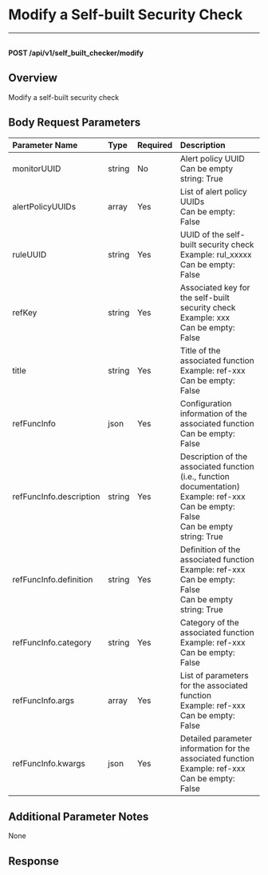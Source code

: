 # Modify a Self-built Security Check

---

<br />**POST /api/v1/self_built_checker/modify**

## Overview
Modify a self-built security check



## Body Request Parameters

| Parameter Name        | Type     | Required   | Description              |
|:-------------------|:-------|:-----|:----------------|
| monitorUUID | string | No | Alert policy UUID<br>Can be empty string: True <br> |
| alertPolicyUUIDs | array | Yes | List of alert policy UUIDs<br>Can be empty: False <br> |
| ruleUUID | string | Yes | UUID of the self-built security check<br>Example: rul_xxxxx <br>Can be empty: False <br> |
| refKey | string | Yes | Associated key for the self-built security check<br>Example: xxx <br>Can be empty: False <br> |
| title | string | Yes | Title of the associated function<br>Example: ref-xxx <br>Can be empty: False <br> |
| refFuncInfo | json | Yes | Configuration information of the associated function<br>Can be empty: False <br> |
| refFuncInfo.description | string | Yes | Description of the associated function (i.e., function documentation)<br>Example: ref-xxx <br>Can be empty: False <br>Can be empty string: True <br> |
| refFuncInfo.definition | string | Yes | Definition of the associated function<br>Example: ref-xxx <br>Can be empty: False <br>Can be empty string: True <br> |
| refFuncInfo.category | string | Yes | Category of the associated function<br>Example: ref-xxx <br>Can be empty: False <br> |
| refFuncInfo.args | array | Yes | List of parameters for the associated function<br>Example: ref-xxx <br>Can be empty: False <br> |
| refFuncInfo.kwargs | json | Yes | Detailed parameter information for the associated function<br>Example: ref-xxx <br>Can be empty: False <br> |

## Additional Parameter Notes

None



## Response
```shell
 
```